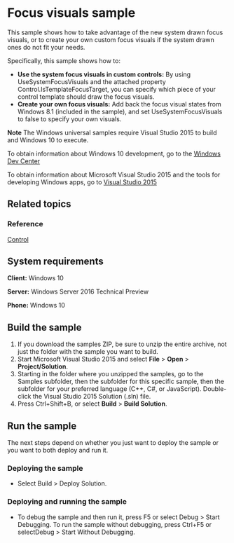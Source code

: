 <!---
  category: ControlsLayoutAndText
  samplefwlink: http://go.microsoft.com/fwlink/p/?LinkId=619895
--->

# Focus visuals sample

This sample shows how to take advantage of the new system drawn focus visuals, or to create your own custom focus visuals if the system drawn ones do not fit your needs.

Specifically, this sample shows how to:

- **Use the system focus visuals in custom controls:** By using UseSystemFocusVisuals and  the attached property Control.IsTemplateFocusTarget, you can specify which piece of your control template should draw the focus visuals.
- **Create your own focus visuals:** Add back the focus visual states from Windows 8.1 (included in the sample), and set UseSystemFocusVisuals to false to specify your own visuals.

**Note** The Windows universal samples require Visual Studio 2015 to build and Windows 10 to execute.
 
To obtain information about Windows 10 development, go to the [Windows Dev Center](https://dev.windows.com)

To obtain information about Microsoft Visual Studio 2015 and the tools for developing Windows apps, go to [Visual Studio 2015](http://go.microsoft.com/fwlink/?LinkID=532422)

## Related topics


### Reference

[Control](http://msdn.microsoft.com/library/windows/apps/windows.ui.xaml.controls.control.aspx)


## System requirements

**Client:** Windows 10

**Server:** Windows Server 2016 Technical Preview

**Phone:**  Windows 10

## Build the sample

1. If you download the samples ZIP, be sure to unzip the entire archive, not just the folder with the sample you want to build. 
2. Start Microsoft Visual Studio 2015 and select **File** \> **Open** \> **Project/Solution**.
3. Starting in the folder where you unzipped the samples, go to the Samples subfolder, then the subfolder for this specific sample, then the subfolder for your preferred language (C++, C#, or JavaScript). Double-click the Visual Studio 2015 Solution (.sln) file.
4. Press Ctrl+Shift+B, or select **Build** \> **Build Solution**.

## Run the sample

The next steps depend on whether you just want to deploy the sample or you want to both deploy and run it.

### Deploying the sample

- Select Build > Deploy Solution. 

### Deploying and running the sample

- To debug the sample and then run it, press F5 or select Debug >  Start Debugging. To run the sample without debugging, press Ctrl+F5 or selectDebug > Start Without Debugging. 
